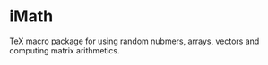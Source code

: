 iMath
=====

TeX macro package for using random nubmers, arrays, vectors and computing matrix arithmetics.
